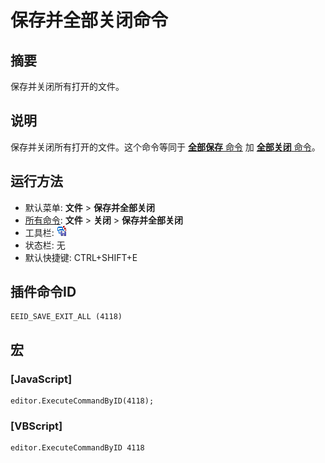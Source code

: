 # 保存并全部关闭命令

## 摘要

保存并关闭所有打开的文件。

## 说明

保存并关闭所有打开的文件。这个命令等同于 [**全部保存** 命令](file_save_all) 加 [**全部关闭** 命令](exit_all)。

## 运行方法

- 默认菜单: **文件** \> **保存并全部关闭**
- [所有命令](../tools/all_commands): **文件** \> **关闭**
\> **保存并全部关闭**
- 工具栏: ![](../../images/saveexitall.png)
- 状态栏: 无
- 默认快捷键: CTRL+SHIFT+E

## 插件命令ID

```
EEID_SAVE_EXIT_ALL (4118)
```

## 宏

### \[JavaScript\]

```
editor.ExecuteCommandByID(4118);
```

### \[VBScript\]

```
editor.ExecuteCommandByID 4118
```
